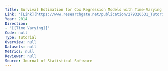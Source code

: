```yaml
---
Title: Survival Estimation for Cox Regression Models with Time-Varying Coefficients Using SAS and R
Link: '[Link](https://www.researchgate.net/publication/279320531_Tutorial_Survival_Estimation_for_Cox_Regression_Models_with_Time-Varying_Coecients_Using_SAS_and_R)'
Year: 2014
Direction:
- '[[Time Varying]]'
Code: null
Type: Tutorial
Overview: null
Datasets: null
Metrics: null
Reviewer: null
Source: Journal of Statistical Software
---
```



